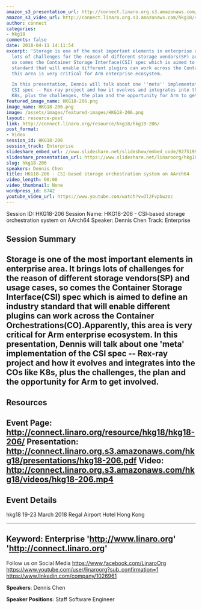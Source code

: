 ```yaml
---
amazon_s3_presentation_url: http://connect.linaro.org.s3.amazonaws.com/hkg18/presentations/hkg18-206.pdf
amazon_s3_video_url: http://connect.linaro.org.s3.amazonaws.com/hkg18/videos/hkg18-206.mp4
author: connect
categories:
- hkg18
comments: false
date: 2018-04-11 14:11:54
excerpt: 'Storage is one of the most important elements in enterprise area. It brings
  lots of challenges for the reason of different storage vendors(SP) and usage cases,
  so comes the Container Storage Interface(CSI) spec which is aimed to define an industry
  standard that will enable different plugins can work across the Container Orchestrations(CO).Apparently,
  this area is very critical for Arm enterprise ecosystem.

  In this presentation, Dennis will talk about one ''meta'' implementation of the
  CSI spec -- Rex-ray project and how it evolves and integrates into the COs like
  K8s, plus the challenges, the plan and the opportunity for Arm to get involved.'
featured_image_name: HKG18-206.png
image_name: HKG18-206.png
image: /assets/images/featured-images/HKG18-206.png
layout: resource-post
link: http://connect.linaro.org/resource/hkg18/hkg18-206/
post_format:
- Video
session_id: HKG18-206
session_track: Enterprise
slideshare_embed_url: //www.slideshare.net/slideshow/embed_code/92751997
slideshare_presentation_url: https://www.slideshare.net/linaroorg/hkg18206-csibased-storage-orchestration-system-on-aarch64
slug: hkg18-206
speakers: Dennis Chen
title: HKG18-206 - CSI-based storage orchestration system on AArch64
video_length: 00:00
video_thumbnail: None
wordpress_id: 8742
youtube_video_url: https://www.youtube.com/watch?v=Dl2Fvpbwzoc
---
```


Session ID: HKG18-206
Session Name: HKG18-206 - CSI-based storage orchestration system on AArch64
Speaker: Dennis Chen
Track: Enterprise


## Session Summary
Storage is one of the most important elements in enterprise area. It brings lots of challenges for the reason of different storage vendors(SP) and usage cases, so comes the Container Storage Interface(CSI) spec which is aimed to define an industry standard that will enable different plugins can work across the Container Orchestrations(CO).Apparently, this area is very critical for Arm enterprise ecosystem.
In this presentation, Dennis will talk about one 'meta' implementation of the CSI spec -- Rex-ray project and how it evolves and integrates into the COs like K8s, plus the challenges, the plan and the opportunity for Arm to get involved.
---------------------------------------------------
## Resources
Event Page: http://connect.linaro.org/resource/hkg18/hkg18-206/
Presentation: http://connect.linaro.org.s3.amazonaws.com/hkg18/presentations/hkg18-206.pdf
Video: http://connect.linaro.org.s3.amazonaws.com/hkg18/videos/hkg18-206.mp4
 ---------------------------------------------------
## Event Details
hkg18
19-23 March 2018
Regal Airport Hotel Hong Kong

---------------------------------------------------
Keyword: Enterprise
'http://www.linaro.org'
'http://connect.linaro.org'
---------------------------------------------------
Follow us on Social Media
https://www.facebook.com/LinaroOrg
https://www.youtube.com/user/linaroorg?sub_confirmation=1
https://www.linkedin.com/company/1026961

**Speakers**: Dennis Chen

**Speaker Positions**: Staff Software Engineer

